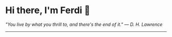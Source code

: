 <h1>Hi there, I'm Ferdi 👋</h1>

<p><em>
  "You live by what you thrill to, and there's the end of it." — D. H. Lawrence
</em></p>

---
